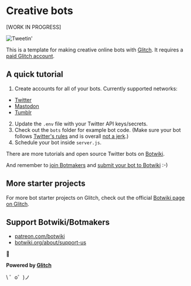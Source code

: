 # Creative bots

[WORK IN PROGRESS]

![Tweetin'](https://cdn.gomix.com/4032b241-bff8-473e-aa6b-eb0c92a4bd06%2Ftweeting.gif)

This is a template for making creative online bots with [Glitch](https://glitch.com/). It requires a [paid Glitch account](https://glitch.com/pricing). 

## A quick tutorial

1. Create accounts for all of your bots. Currently supported networks:

- [Twitter](https://botwiki.org/tutorials/how-to-create-a-twitter-app/)
- [Mastodon]()
- [Tumblr]()
2. Update the `.env` file with your Twitter API keys/secrets.
3. Check out the `bots` folder for example bot code. (Make sure your bot follows [Twitter's rules](https://support.twitter.com/articles/18311-the-twitter-rules) and is overall [not a jerk](https://botwiki.org/articles/essays/).)
4. Schedule your bot inside `server.js`.

There are more tutorials and open source Twitter bots on [Botwiki](https://botwiki.org).

And remember to [join Botmakers](https://botmakers.org/) and [submit your bot to Botwiki](https://botwiki.org/submit-your-bot) :-)

## More starter projects

For more bot starter projects on Glitch, check out the official [Botwiki page on Glitch](https://glitch.com/botwiki).

## Support Botwiki/Botmakers

- [patreon.com/botwiki](https://patreon.com/botwiki)
- [botwiki.org/about/support-us](https://botwiki.org/about/support-us)

🙇

**Powered by [Glitch](https://glitch.com)**

\ ゜o゜)ノ
